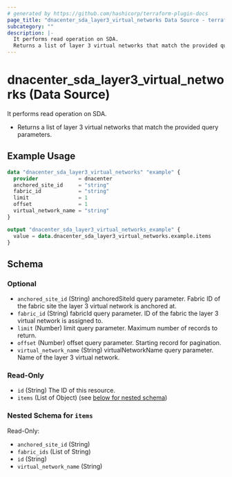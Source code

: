 ```yaml
---
# generated by https://github.com/hashicorp/terraform-plugin-docs
page_title: "dnacenter_sda_layer3_virtual_networks Data Source - terraform-provider-dnacenter"
subcategory: ""
description: |-
  It performs read operation on SDA.
  Returns a list of layer 3 virtual networks that match the provided query parameters.
---
```


# dnacenter_sda_layer3_virtual_networks (Data Source)

It performs read operation on SDA.

- Returns a list of layer 3 virtual networks that match the provided query parameters.

## Example Usage

```terraform
data "dnacenter_sda_layer3_virtual_networks" "example" {
  provider             = dnacenter
  anchored_site_id     = "string"
  fabric_id            = "string"
  limit                = 1
  offset               = 1
  virtual_network_name = "string"
}

output "dnacenter_sda_layer3_virtual_networks_example" {
  value = data.dnacenter_sda_layer3_virtual_networks.example.items
}
```

<!-- schema generated by tfplugindocs -->
## Schema

### Optional

- `anchored_site_id` (String) anchoredSiteId query parameter. Fabric ID of the fabric site the layer 3 virtual network is anchored at.
- `fabric_id` (String) fabricId query parameter. ID of the fabric the layer 3 virtual network is assigned to.
- `limit` (Number) limit query parameter. Maximum number of records to return.
- `offset` (Number) offset query parameter. Starting record for pagination.
- `virtual_network_name` (String) virtualNetworkName query parameter. Name of the layer 3 virtual network.

### Read-Only

- `id` (String) The ID of this resource.
- `items` (List of Object) (see [below for nested schema](#nestedatt--items))

<a id="nestedatt--items"></a>
### Nested Schema for `items`

Read-Only:

- `anchored_site_id` (String)
- `fabric_ids` (List of String)
- `id` (String)
- `virtual_network_name` (String)
